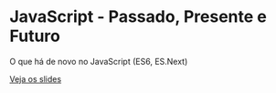 # JavaScript - Passado, Presente e Futuro

O que há de novo no JavaScript (ES6, ES.Next)

[Veja os slides](http://carlosrberto.github.io/talks/javascript-next)
